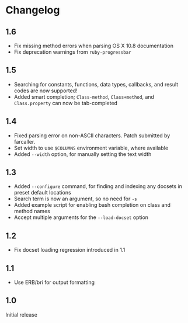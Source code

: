 # Changelog

## 1.6

 - Fix missing method errors when parsing OS X 10.8 documentation
 - Fix deprecation warnings from `ruby-progressbar`

## 1.5

 - Searching for constants, functions, data types, callbacks, and result codes are now supported!
 - Added smart completion; `Class-method`, `Class+method`, and `Class.property` can now be tab-completed

## 1.4

 - Fixed parsing error on non-ASCII characters. Patch submitted by farcaller.
 - Set width to use `$COLUMNS` environment variable, where available
 - Added `--width` option, for manually setting the text width

## 1.3

 - Added `--configure` command, for finding and indexing
   any docsets in preset default locations
 - Search term is now an argument, so no need for `-s`
 - Added example script for enabling bash completion on
   class and method names
 - Accept multiple arguments for the `--load-docset` option

## 1.2

 - Fix docset loading regression introduced in 1.1

## 1.1

 - Use ERB/bri for output formatting

## 1.0

Initial release